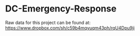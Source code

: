 DC-Emergency-Response
=====================

Raw data for this project can be found at: https://www.dropbox.com/sh/c59b4mqyuqm43ph/rqU4Dpu9ji
